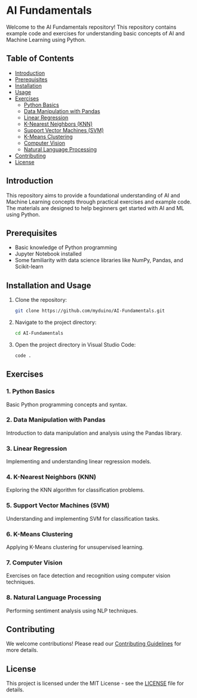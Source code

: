 # AI Fundamentals

Welcome to the AI Fundamentals repository! This repository contains example code and exercises for understanding basic concepts of AI and Machine Learning using Python.

## Table of Contents

- [Introduction](#introduction)
- [Prerequisites](#prerequisites)
- [Installation](#installation)
- [Usage](#usage)
- [Exercises](#exercises)
  - [Python Basics](#python-basics)
  - [Data Manipulation with Pandas](#data-manipulation-with-pandas)
  - [Linear Regression](#linear-regression)
  - [K-Nearest Neighbors (KNN)](#k-nearest-neighbors-knn)
  - [Support Vector Machines (SVM)](#support-vector-machines-svm)
  - [K-Means Clustering](#k-means-clustering)
  - [Computer Vision](#computer-vision)
  - [Natural Language Processing](#natural-language-processing)
- [Contributing](#contributing)
- [License](#license)

## Introduction

This repository aims to provide a foundational understanding of AI and Machine Learning concepts through practical exercises and example code. The materials are designed to help beginners get started with AI and ML using Python.

## Prerequisites

- Basic knowledge of Python programming
- Jupyter Notebook installed
- Some familiarity with data science libraries like NumPy, Pandas, and Scikit-learn

## Installation and Usage

1. Clone the repository:
    ```bash
    git clone https://github.com/myduino/AI-Fundamentals.git
    ```
2. Navigate to the project directory:
    ```bash
    cd AI-Fundamentals
    ```
3. Open the project directory in Visual Studio Code:
    ```bash
    code .
    ```

## Exercises

### 1. Python Basics
Basic Python programming concepts and syntax.

### 2. Data Manipulation with Pandas
Introduction to data manipulation and analysis using the Pandas library.

### 3. Linear Regression
Implementing and understanding linear regression models.

### 4. K-Nearest Neighbors (KNN)
Exploring the KNN algorithm for classification problems.

### 5. Support Vector Machines (SVM)
Understanding and implementing SVM for classification tasks.

### 6. K-Means Clustering
Applying K-Means clustering for unsupervised learning.

### 7. Computer Vision
Exercises on face detection and recognition using computer vision techniques.

### 8. Natural Language Processing
Performing sentiment analysis using NLP techniques.

## Contributing

We welcome contributions! Please read our [Contributing Guidelines](CONTRIBUTING.md) for more details.

## License

This project is licensed under the MIT License - see the [LICENSE](LICENSE) file for details.